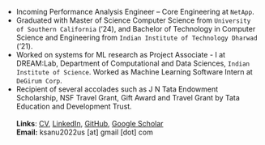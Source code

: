 * Incoming Performance Analysis Engineer – Core Engineering at `NetApp`.
* Graduated with Master of Science Computer Science from `University of Southern California` (‘24), and Bachelor of Technology in Computer Science and Engineering from `Indian Institute of Technology Dharwad` (‘21).
* Worked on systems for ML research as Project Associate - I at DREAM:Lab, Department of Computational and Data Sciences, `Indian Institute of Science`. Worked as Machine Learning Software Intern at `DeGirum Corp`.
* Recipient of several accolades such as J N Tata Endowment Scholarship, NSF Travel Grant, Gift Award and Travel Grant by Tata Education and Development Trust.<br><br>
<b>Links</b>: [CV](https://ksanu1998.github.io/uploads/Sai_Anuroop_Kesanapalli_Resume.pdf), [LinkedIn](https://www.linkedin.com/in/ksanu1998), [GitHub](https://github.com/ksanu1998), [Google Scholar](https://scholar.google.com/citations?user=d9_YakoAAAAJ&hl=en&oi=ao)<br>
<b>Email:</b> ksanu2022us [at] gmail [dot] com
